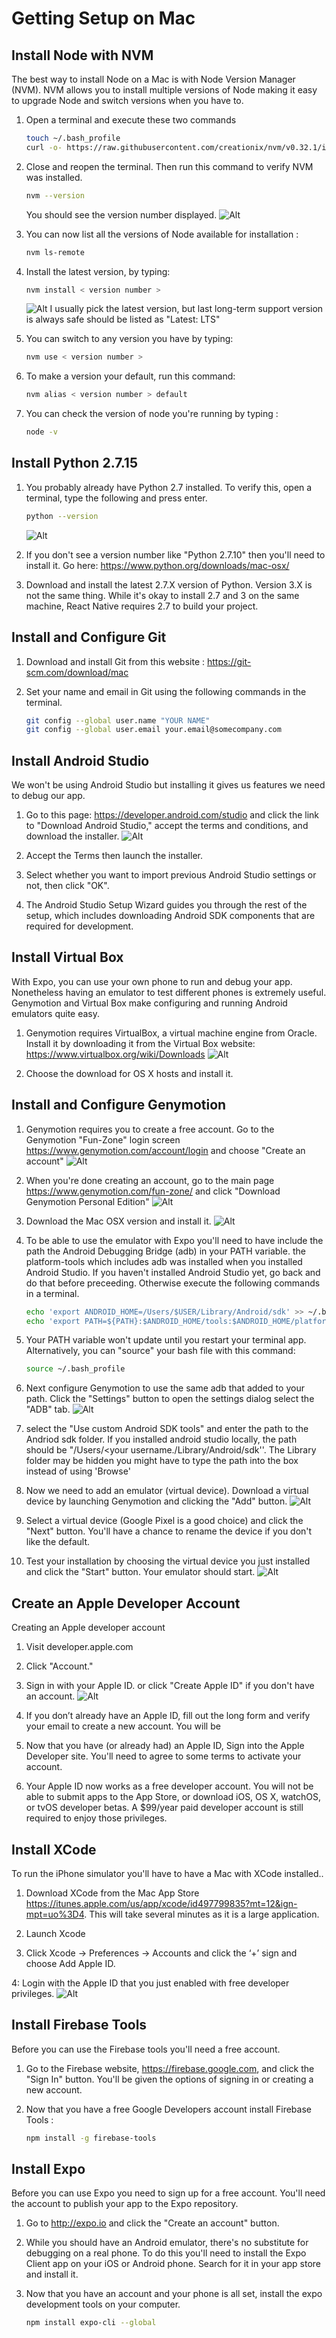 # Getting Setup on Mac

## Install Node with NVM
The best way to install Node on a Mac is with Node Version Manager (NVM). NVM allows you to install multiple versions of Node making it easy to upgrade Node and switch versions when you have to.

1. Open a terminal and execute these two commands

    ```bash
    touch ~/.bash_profile
    curl -o- https://raw.githubusercontent.com/creationix/nvm/v0.32.1/install.sh | bash
    ```

2. Close and reopen the terminal. Then run this command to verify NVM was installed.
    ```bash
    nvm --version
    ```
    You should see the version number displayed.
        ![Alt](assets/mac/nvm-version.png "nvm -version results")
        
3. You can now list all the versions of Node available for installation :
    ```bash
    nvm ls-remote
    ```

4. Install the latest version, by typing:
    ```bash
    nvm install < version number >
    ```
    ![Alt](assets/mac/nvm-ls-remote.png "nvm ls-remote results")
    I usually pick the latest version, but last long-term support  version is always safe should be listed as "Latest: LTS"

5. You can switch to any version you have by typing:
    ```bash
    nvm use < version number >
    ```

6. To make a version your default, run this command:
    ```bash
    nvm alias < version number > default
    ```

7. You can check the version of node you're running by typing :
    ```bash
    node -v
    ```

## Install Python 2.7.15 

1. You probably already have Python 2.7 installed. To verify this, open a terminal, type the following and press enter.
    ```bash
    python --version
    ```
    ![Alt](assets/mac/python-version.png "python version results")
2. If you don't see a version number like "Python 2.7.10"  then you'll need to install it.
    Go here: https://www.python.org/downloads/mac-osx/
    
3. Download and install the latest 2.7.X version of Python. Version 3.X is not the same thing. While it's okay to install 2.7 and 3 on the same machine, React Native requires 2.7 to build your project.


## Install and Configure Git
1. Download and install Git from this website : https://git-scm.com/download/mac

2. Set your name and email in Git using the following commands in the terminal.
    ```bash
    git config --global user.name "YOUR NAME"
    git config --global user.email your.email@somecompany.com
    ```

## Install Android Studio
We won't be using Android Studio but installing it gives us features we need to debug our app.

1. Go to this page: https://developer.android.com/studio  and click the link to "Download Android Studio,"  accept the terms and conditions, and download the installer.
    ![Alt](assets/mac/android-studio-download.png "Android Studio Download Site")

2. Accept the Terms then launch the installer.

3. Select whether you want to import previous Android Studio settings or not, then click "OK".

4. The Android Studio Setup Wizard guides you through the rest of the setup, which includes downloading Android SDK components that are required for development.

## Install Virtual Box

With Expo, you can use your own phone to run and debug your app. Nonetheless having an emulator to test different phones is extremely useful. Genymotion and Virtual Box make configuring and running Android emulators quite easy.

1. Genymotion requires VirtualBox, a virtual machine engine from Oracle. Install it by downloading it from the Virtual Box website: https://www.virtualbox.org/wiki/Downloads
    ![Alt](assets/mac/virtual-box-download.png "Virtual Box Site")
    
2. Choose the download for OS X hosts and install it.

## Install and Configure Genymotion

1. Genymotion requires you to create a free account. Go to the Genymotion "Fun-Zone" login screen https://www.genymotion.com/account/login and choose "Create an account"
    ![Alt](assets/mac/genymotion-create-account.png "Create Genymotion Account")

2. When you're done creating an account, go to the main page https://www.genymotion.com/fun-zone/  and click "Download Genymotion Personal Edition"
    ![Alt](assets/mac/genymotion-main-site.png "Genymotion")
    
3. Download the Mac OSX version and install it.
    ![Alt](assets/mac/genymotion-download-screen.png "Download Genymotion")
    
    
6. To be able to use the emulator with Expo you'll need to have include the path the Android Debugging Bridge (adb)  in your PATH variable. the platform-tools which includes adb was installed when you installed Android Studio. If you haven't installed Android Studio yet, go back and do that before preceeding. Otherwise execute the following commands in a terminal.
    ```bash
    echo 'export ANDROID_HOME=/Users/$USER/Library/Android/sdk' >> ~/.bash_profile
    echo 'export PATH=${PATH}:$ANDROID_HOME/tools:$ANDROID_HOME/platform-tools' >> ~/.bash_profile
    ```

7. Your PATH variable won't update until you restart your terminal app. Alternatively, you can "source" your bash file with this command:
    ```bash
    source ~/.bash_profile
    ```

8. Next configure Genymotion to use the same adb that added to your path. Click the "Settings" button to open the settings dialog select the "ADB" tab.
    ![Alt](assets/mac/genymotion-adb-tab.png "Genymotion ADB")
    
9. select the "Use custom Android SDK tools" and enter the path to the Andriod sdk folder. If you installed android studio locally, the path should be "/Users/<your username./Library/Android/sdk''. The Library folder may be hidden you might have to type the path into the box instead of using 'Browse'

10. Now we need to add an emulator (virtual device). Download a virtual device by launching Genymotion and clicking the "Add" button.
    ![Alt](assets/mac/genymotion-your-virtual-devices.png "Genymotion Virtual Devices")

11. Select a virtual device (Google Pixel is a good choice) and click the "Next" button. You'll have a chance to rename the device if you don't like the default.

12. Test your installation by choosing the virtual device you just installed and click the "Start" button. Your emulator should start.
    ![Alt](assets/mac/emulator.png "Genymotion Emulator")
    
## Create an Apple Developer Account

Creating an Apple developer account

1. Visit developer.apple.com

2. Click "Account."

3. Sign in with your Apple ID. or click "Create Apple ID" if you don't have an account.
    ![Alt](assets/mac/apple-dev-create-id.png "Apple Developer Account Site")

4. If you don’t already have an Apple ID, fill out the long form and verify your email to create a new account. You will be 

5. Now that you have (or already had) an Apple ID, Sign into the Apple Developer site. You'll need to agree to some terms to activate your account.

6. Your Apple ID now works as a free developer account. You will not be able to submit apps to the App Store, or download iOS, OS X, watchOS, or tvOS developer betas. A $99/year paid developer account is still required to enjoy those privileges.

## Install XCode
To run the iPhone simulator you'll have to have a Mac with XCode installed..

1. Download XCode from the Mac App Store 
https://itunes.apple.com/us/app/xcode/id497799835?mt=12&ign-mpt=uo%3D4.
This will take several minutes as it is a large application.

2. Launch Xcode

3. Click Xcode → Preferences → Accounts and click the ‘+’ sign and choose Add Apple ID.

4: Login with the Apple ID that you just enabled with free developer privileges.
    ![Alt](assets/mac/add-account-xcode.png "Add Account to Xcode")


## Install Firebase Tools

Before you can use the Firebase tools you'll need a free account. 

1. Go to the Firebase website, https://firebase.google.com, and click the "Sign In" button. You'll be given the options of signing in or creating a new account.

2. Now that you have a free Google Developers account install Firebase Tools :
    ```bash
    npm install -g firebase-tools
    ```


## Install Expo

Before you can use Expo you need to sign up for a free account. You'll need the account to publish your app to the Expo repository.

1. Go to http://expo.io and click the "Create an account" button.

2. While you should have an Android emulator, there's no substitute for debugging on a real phone. To do this you'll need to install the Expo Client app on your iOS or Android phone. Search for it in your app store and install it.

3. Now that you have an account and your phone is all set, install the expo development tools on your computer.
    ```bash
    npm install expo-cli --global
    ```



